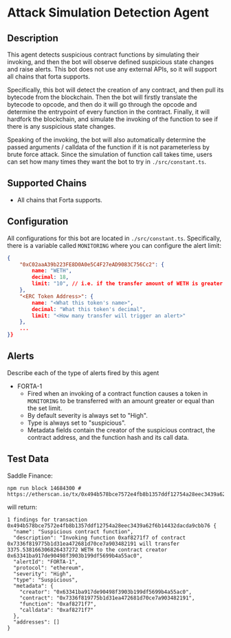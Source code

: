 # Attack Simulation Detection Agent

## Description

This agent detects suspicious contract functions by simulating their invoking, and then the bot will observe defined suspicious state changes and raise alerts. This bot does not use any external APIs, so it will support all chains that forta supports.

Specifically, this bot will detect the creation of any contract, and then pull its bytecode from the blockchain. Then the bot will firstly translate the bytecode to opcode, and then do it will go through the opcode and determine the entrypoint of every function in the contract. Finally, it will hardfork the blockchain, and simulate the invoking of the function to see if there is any suspicious state changes.

Speaking of the invoking, the bot will also automatically determine the passed arguments / calldata of the function if it is not parameterless by brute force attack. Since the simulation of function call takes time, users can set how many times they want the bot to try in `./src/constant.ts`.

## Supported Chains

- All chains that Forta supports.

## Configuration

All configurations for this bot are located in `./src/constant.ts`. Specifically, there is a variable called `MONITORING` where you can configure the alert limit:

```json
{
	"0xC02aaA39b223FE8D0A0e5C4F27eAD9083C756Cc2": {
		name: "WETH",
		decimal: 18,
		limit: "10", // i.e. if the transfer amount of WETH is greater of equal than 10, report it
	},
	"<ERC Token Address>": {
	    name: "<What this token's name>",
	    decimal: "What this token's decimal",
	    limit: "<How many transfer will trigger an alert>"
	},
	...
}}
```

## Alerts

Describe each of the type of alerts fired by this agent

- FORTA-1
  - Fired when an invoking of a contract function causes a token in `MONITORING` to be transferred with an amount greater or equal than the set limit.
  - By default severity is always set to "High".
  - Type is always set to "suspicious".
  - Metadata fields contain the creator of the suspicious contract, the contract address, and the function hash and its call data.

## Test Data

Saddle Finance:

```shell
npm run block 14684300 # https://etherscan.io/tx/0x494b578bce7572e4fb8b1357ddf12754a28eec3439a62f6b14432dacda9cbb76
```

will return:

```shell
1 findings for transaction 0x494b578bce7572e4fb8b1357ddf12754a28eec3439a62f6b14432dacda9cbb76 {
  "name": "Suspicious contract function",
  "description": "Invoking function 0xaf8271f7 of contract 0x7336f819775b1d31ea472681d70ce7a903482191 will transfer 3375.538166306826437272 WETH to the contract creator 0x63341ba917de90498f3903b199df5699b4a55ac0",
  "alertId": "FORTA-1",
  "protocol": "ethereum",
  "severity": "High",
  "type": "Suspicious",
  "metadata": {
    "creator": "0x63341ba917de90498f3903b199df5699b4a55ac0",
    "contract": "0x7336f819775b1d31ea472681d70ce7a903482191",
    "function": "0xaf8271f7",
    "calldata": "0xaf8271f7"
  },
  "addresses": []
}
```
